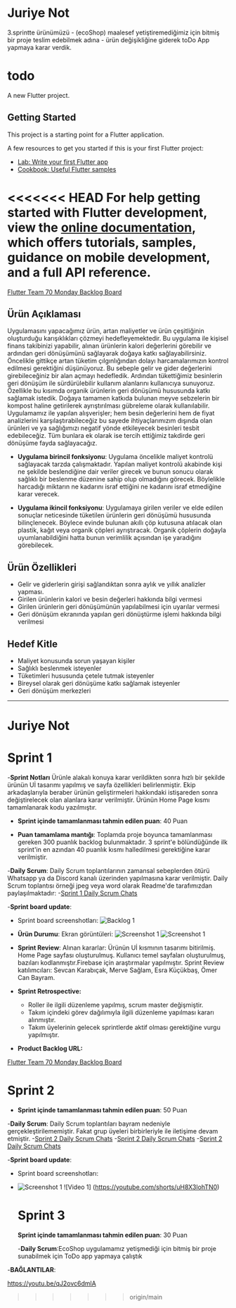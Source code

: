 # Juriye Not 
3.sprintte ürünümüzü - (ecoShop) maalesef yetiştiremediğimiz için bitmiş bir proje teslim edebilmek adına - ürün değişikliğine giderek toDo App yapmaya karar verdik.
# todo

A new Flutter project.

## Getting Started

This project is a starting point for a Flutter application.

A few resources to get you started if this is your first Flutter project:

- [Lab: Write your first Flutter app](https://docs.flutter.dev/get-started/codelab)
- [Cookbook: Useful Flutter samples](https://docs.flutter.dev/cookbook)

<<<<<<< HEAD
For help getting started with Flutter development, view the
[online documentation](https://docs.flutter.dev/), which offers tutorials,
samples, guidance on mobile development, and a full API reference.
=======
[Flutter Team 70 Monday Backlog Board](https://miro.com/app/board/uXjVM9yMjks=/)

## Ürün Açıklaması

Uygulamasını yapacağımız ürün, artan maliyetler ve ürün çeşitliğinin oluşturduğu karışıklıkları çözmeyi hedefleyemektedir. Bu uygulama ile kişisel finans takibinizi yapabilir, alınan ürünlerin kalori değerlerini görebilir ve ardından geri dönüşümünü sağlayarak doğaya katkı sağlayabilirsiniz. Öncelikle gittikçe artan tüketim çılgınlığından dolayı harcamalarımızın kontrol edilmesi gerektiğini düşünüyoruz. Bu sebeple gelir ve gider değerlerini girebileceğiniz bir alan açmayı hedefledik.  Ardından tükettiğimiz besinlerin geri dönüşüm ile sürdürülebilir kullanım alanlarını kullanıcıya sunuyoruz. Özellikle bu kısımda organik ürünlerin geri dönüşümü hususunda katkı sağlamak istedik. Doğaya tamamen katkıda bulunan meyve sebzelerin bir kompost haline getirilerek ayrıştırılması gübreleme olarak kullanılabilir. Uygulamamız ile  yapılan alışverişler; hem besin değerlerini hem de fiyat analizlerini karşılaştırabileceğiz bu sayede  ihtiyaçlarımızım dışında olan ürünleri ve ya sağlığımızı negatif yönde etkileyecek besinleri tesbit edebileceğiz. Tüm bunlara ek olarak ise tercih ettiğimiz takdirde geri dönüşüme fayda sağlayacağız. 

- **Uygulama birincil fonksiyonu**: Uygulama öncelikle maliyet kontrolü sağlayacak tarzda çalışmaktadır. Yapılan maliyet kontrolü akabinde kişi ne şekilde beslendiğine dair veriler girecek ve bunun sonucu olarak sağlıklı bir beslenme düzenine sahip olup olmadığını görecek. Böylelikle harcadığı miktarın ne kadarını israf ettiğini ne kadarını israf etmediğine karar verecek.

- **Uygulama ikincil fonksiyonu**: Uygulamaya girilen veriler ve elde edilen sonuçlar neticesinde tüketilen ürünlerin geri dönüşümü hususunda bilinçlenecek. Böylece evinde bulunan akıllı çöp kutusuna atılacak olan plastik, kağıt veya organik çöpleri ayrıştıracak. Organik çöplerin doğayla uyumlanabildiğini hatta bunun verimlilik açısından işe yaradığını görebilecek. 

## Ürün Özellikleri

- Gelir ve giderlerin girişi sağlandıktan sonra aylık ve yıllık analizler yapması.
- Girilen ürünlerin kalori ve besin değerleri hakkında bilgi vermesi
- Girilen ürünlerin geri dönüşümünün yapılabilmesi için uyarılar vermesi
- Geri dönüşüm ekranında yapılan geri dönüştürme işlemi hakkında bilgi verilmesi

## Hedef Kitle

- Maliyet konusunda sorun yaşayan kişiler
- Sağlıklı beslenmek isteyenler
- Tüketimleri hususunda çetele tutmak isteyenler
- Bireysel olarak geri dönüşüme katkı sağlamak isteyenler
- Geri dönüşüm merkezleri
---
# Juriye Not


# Sprint 1

-**Sprint Notları**
Ürünle alakalı konuya karar verildikten sonra hızlı bir şekilde ürünün Uİ tasarımı yapılmış ve sayfa özellikleri belirlenmiştir. Ekip arkadaşlarıyla beraber ürünün geliştirmeleri hakkındaki istişareden sonra değiştirelecek olan alanlara karar verilmiştir. Ürünün Home Page kısmı tamamlanarak kodu yazılmıştır. 

- **Sprint içinde tamamlanması tahmin edilen puan**: 40 Puan


- **Puan tamamlama mantığı**: Toplamda proje boyunca tamamlanması gereken 300 puanlık backlog bulunmaktadır. 3 sprint'e bölündüğünde ilk sprint'in en azından 40 puanlık kısmı halledilmesi gerektiğine karar verilmiştir. 


-**Daily Scrum**: Daily Scrum toplantılarının zamansal sebeplerden ötürü Whatsapp ya da Discord kanalı üzerinden yapılmasına karar verilmiştir. Daily Scrum toplantısı örneği jpeg veya word olarak Readme'de tarafımızdan paylaşılmaktadır:
-[Sprint 1 Daily Scrum Chats](https://github.com/sevcankarabicak/betterbuy/blob/main/ProjectManagement/Sprint1Documents/DailyScrumMeetingNotesSprint1.docx)

-**Sprint board update**:
- Sprint board screenshotları: 
![Backlog 1](https://github.com/sevcankarabicak/betterbuy/blob/main/ProjectManagement/Sprint1Documents/1.jpeg)

- **Ürün Durumu**: Ekran görüntüleri:
  ![Screenshot 1](https://github.com/sevcankarabicak/betterbuy/blob/main/ProjectManagement/Sprint1Documents/3.png)
   ![Screenshot 1](https://github.com/sevcankarabicak/betterbuy/blob/main/ProjectManagement/Sprint1Documents/4.jpeg)

- **Sprint Review**: 
Alınan kararlar: Ürünün Uİ kısmının tasarımı bitirilmiş. Home Page sayfası oluşturulmuş. Kullanıcı temel sayfaları oluşturulmuş, bazıları kodlanmıştır.Firebase için araştırmalar yapılmıştır. Sprint Review katılımcıları: Sevcan Karabıçak, Merve Sağlam, Esra Küçükbaş, Ömer Can Bayram.

- **Sprint Retrospective:**
  - Roller ile ilgili düzenleme yapılmış, scrum master değişmiştir.
  - Takım içindeki görev dağılımıyla ilgili düzenleme yapılması kararı alınmıştır.
  - Takım üyelerinin gelecek sprintlerde aktif olması gerektiğine vurgu yapılmıştır.

- **Product Backlog URL:**
  
[Flutter Team 70 Monday Backlog Board](https://miro.com/app/board/uXjVM9yMjks=/)

# Sprint 2

- **Sprint içinde tamamlanması tahmin edilen puan**: 50 Puan

-**Daily Scrum**: Daily Scrum toplantıları bayram nedeniyle gerçekleştirilememiştir. Fakat grup üyeleri birbirleriyle ile iletişime devam etmiştir.
-[Sprint 2 Daily Scrum Chats](https://github.com/sevcankarabicak/betterbuy/blob/main/ProjectManagement/Sprint2Documents/Resim1.png)
-[Sprint 2 Daily Scrum Chats](https://github.com/sevcankarabicak/betterbuy/blob/main/ProjectManagement/Sprint2Documents/Resim2.png)
-[Sprint 2 Daily Scrum Chats](https://github.com/sevcankarabicak/betterbuy/blob/main/ProjectManagement/Sprint2Documents/Resim3.png)

-**Sprint board update**:
- Sprint board screenshotları:

- 
   ![Screenshot 1](https://github.com/sevcankarabicak/betterbuy/blob/main/ProjectManagement/Sprint2Documents/giri%C5%9F%20ekran%C4%B1.jpeg)
  ![Video 1] (https://youtube.com/shorts/uH8X3lohTN0)

  # Sprint 3
   **Sprint içinde tamamlanması tahmin edilen puan**: 30 Puan

  
  -**Daily Scrum**:EcoShop uygulamamız yetişmediği için bitmiş bir proje sunabilmek için ToDo app yapmaya çalıştık

-**BAĞLANTILAR**:
    
https://youtu.be/qJ2ovc6dmlA
  
  
>>>>>>> origin/main
